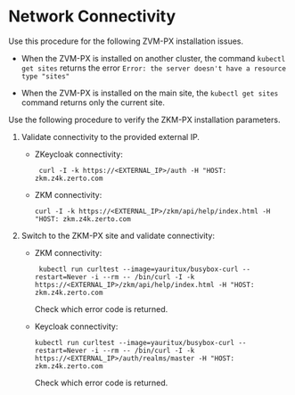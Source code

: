 # Network Connectivity

Use this procedure for the following ZVM-PX installation issues.

-   When the ZVM-PX is installed on another cluster, the command ```kubectl get sites``` returns the error ```Error: the server doesn't have a resource type "sites"```

-   When the ZVM-PX is installed on the main site, the ```kubectl get sites``` command returns only the current site.

Use the following procedure to verify the ZKM-PX installation parameters.

1.  Validate connectivity to the provided external IP.

    -  ZKeycloak connectivity:

       ```
        curl -I -k https://<EXTERNAL_IP>/auth -H "HOST: zkm.z4k.zerto.com    
        ```

    -  ZKM connectivity:

        ```
        curl -I -k https://<EXTERNAL_IP>/zkm/api/help/index.html -H "HOST: zkm.z4k.zerto.com
        ```

2.  Switch to the ZKM-PX site and validate connectivity:

    -  ZKM connectivity:
          
       ```
        kubectl run curltest --image=yauritux/busybox-curl --restart=Never -i --rm -- /bin/curl -I -k https://<EXTERNAL_IP>/zkm/api/help/index.html -H "HOST: zkm.z4k.zerto.com 
       ```

        Check which error code is returned.

    -   Keycloak connectivity:

        ```
        kubectl run curltest --image=yauritux/busybox-curl --restart=Never -i --rm -- /bin/curl -I -k https://<EXTERNAL_IP>/auth/realms/master -H "HOST: zkm.z4k.zerto.com
        ```

        Check which error code is returned.


 

